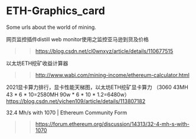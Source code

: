 # ETH-Graphics_card
Some urls about the world of mining.

网页监控插件distill web monitor使用之监控亚马逊到货及价格
>>https://blog.csdn.net/cl0wnxyz/article/details/110677515

以太坊ETH挖矿收益计算器
>>http://www.wabi.com/mining-income/ethereum-calculator.html

2021显卡算力排行，显卡性能天梯图，以太坊ETH挖矿显卡算力
（3060   43MH  43 * 6 * 10=2580MH     90w * 6 * 10 * 1.2=6480w）
https://blog.csdn.net/yichen109/article/details/113807182

32.4 Mh/s with 1070 | Ethereum Community Form
>>https://forum.ethereum.org/discussion/14313/32-4-mh-s-with-1070
